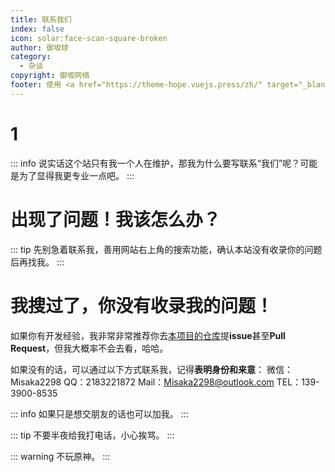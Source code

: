 ```yaml
---
title: 联系我们
index: false
icon: solar:face-scan-square-broken
author: 御坂球
category:
  - 杂谈
copyright: 御坂网络
footer: 使用 <a href="https://theme-hope.vuejs.press/zh/" target="_blank">VuePress Theme Hope</a> 主题 | MIT 协议, 版权所有 © 2025-至今 Misaka2298
---
```

# 1

::: info 说实话这个站只有我一个人在维护，那我为什么要写联系“我们”呢？可能是为了显得我更专业一点吧。
:::

# 出现了问题！我该怎么办？
::: tip 先别急着联系我，善用网站右上角的搜索功能，确认本站没有收录你的问题后再找我。 
:::

# 我搜过了，你没有收录我的问题！

如果你有开发经验，我非常非常推荐你去[本项目的仓库](https://github.com/Misaka2298/MisakaNetworkDocs)提**issue**甚至**Pull Request**，但我大概率不会去看，哈哈。

如果没有的话，可以通过以下方式联系我，记得**表明身份和来意**：
微信：Misaka2298
QQ：2183221872
Mail：Misaka2298@outlook.com
TEL：139-3900-8535

::: info 如果只是想交朋友的话也可以加我。
:::

::: tip 不要半夜给我打电话，小心挨骂。
:::

::: warning 不玩原神。
:::